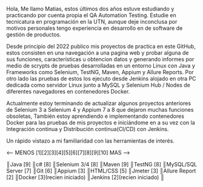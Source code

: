 Hola, Me llamo Matias, estos últimos dos años estuve estudiando y practicando por cuenta propia el QA Automation Testing. Estudie en tecnicatura en programación en la UTN, aunque deje inconclusa por motivos personales tengo experiencia en desarrollo en de software de gestión de productos.

Desde principio del 2022 publico mis proyectos de practica en este GitHub, estos consisten en una navegación a una pagina web y probar alguna de sus funciones, características u obtencion datos y generando informes  por medio de scrypts de pruebas desarrolladas en un entorno Linux con Java y Frameworks como Selenium, TestNG, Maven, Appium y Allure Reports. Por otro lado las pruebas de estos los ejecuto desde Jenkins alojado en otra PC dedicada como servidor Linux junto a MySQL y Selenium Hub / Nodes de diferentes navegadores en contenedores Docker.

Actualmente estoy terminando de actualizar algunos proyectos anteriores de Selenium 3 a Selenium 4 y Appium 7 a 8 que dejaron muchas funciones obsoletas, También estoy aprendiendo e implementando contenedores Docker para las pruebas de mis proyectos e iniciándome en a su vez con la Integración continua y Distribución continua(CI/CD) con Jenkins.

Un rápido vistazo a mi familiaridad con las herramientas de interés.

<-- MENOS [1][2][3][4][5][6][7][8][9][10] MAS -->

║Java [9]
║c# [8]
║Selenium 3/4 [8]
║Maven [9]
║TestNG [8]
║MySQL/SQL Server [7]
║Git [6]
║Appium [3]
║HTML/CSS [5]
║Jmeter [3]
║Allure Report [2]
║Docker [3](recien iniciado)
║Jenkins [2](recien iniciado)
║
